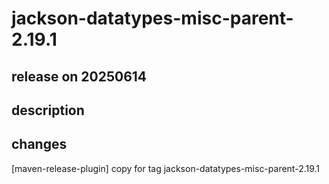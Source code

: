 # jackson-datatypes-misc-parent-2.19.1

## release on 20250614

## description

## changes

[maven-release-plugin] copy for tag jackson-datatypes-misc-parent-2.19.1

